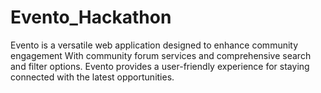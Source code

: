 # Evento_Hackathon
Evento is a versatile web application designed to enhance community engagement  With community forum services and comprehensive search and filter options. Evento provides a user-friendly experience  for staying connected with the latest opportunities.
